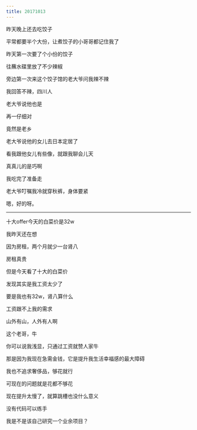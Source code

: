 ```yaml
---
title: 20171013
---
```


昨天晚上还去吃饺子

平常都要半个大份，让煮饺子的小哥哥都记住我了

昨天第一次要了个小份的饺子

往蘸水碟里放了不少辣椒

旁边第一次来这个饺子馆的老大爷问我辣不辣

我回答不辣，四川人

老大爷说他也是

再一仔细对

竟然是老乡

老大爷说他的女儿去日本定居了

看我跟他女儿有些像，就跟我聊会儿天

真真儿的是巧啊

我吃完了准备走

老大爷叮嘱我冷就穿秋裤，身体要紧

嗯，好的呀。

____

十大offer今天的白菜价是32w

我昨天还在想

因为房租，两个月就少一台肾八

房租真贵

但是今天看了十大的白菜价

发现其实是我工资太少了

要是我也有32w，肾八算什么

工资跟不上我的需求

山外有山，人外有人啊

这个老哥，牛

你可以说我浅显，只通过工资就赞人家牛

那是因为我现在急需金钱，它是提升我生活幸福感的最大障碍

我也不追求奢侈品，够花就行

可现在的问题就是花都不够花

现在提升太慢了，就算跳槽也没什么意义

没有代码可以练手

我是不是该自己研究一个业余项目？
